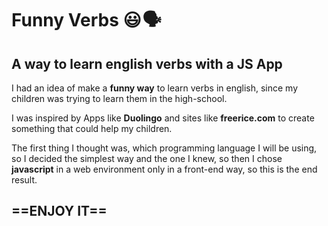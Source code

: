 # Funny Verbs 😃 🗣️ 
## A way to learn english verbs with a JS App

I had an idea of make a __funny way__ to learn verbs in english, since my children was trying to learn them in the high-school.

I was inspired by Apps like __Duolingo__ and sites like __freerice.com__ to create something that could help my children.

The first thing I thought was, which programming language I will be using, so I decided the simplest way and the one I knew, so then I chose __javascript__ in a web environment only in a front-end way, so this is the end result.

## ==ENJOY IT==


